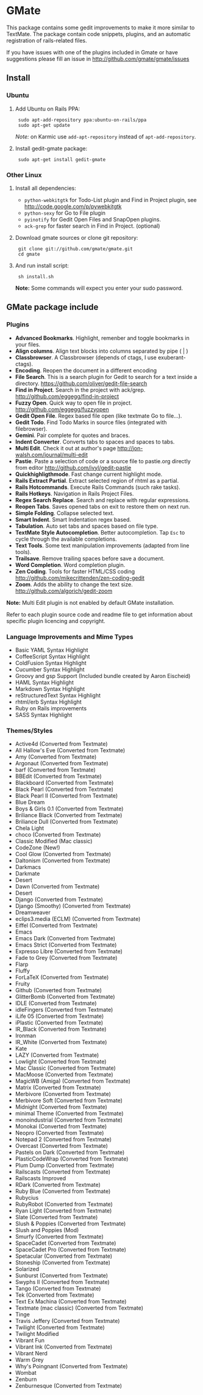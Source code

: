 # GMate

This package contains some gedit improvements to make it more similar to
TextMate. The package contain code snippets, plugins, and an automatic
registration of rails-related files.

If you have issues with one of the plugins included in Gmate or have suggestions
please fill an issue in <http://github.com/gmate/gmate/issues>

## Install

### Ubuntu

1. Add Ubuntu on Rails PPA:

        sudo apt-add-repository ppa:ubuntu-on-rails/ppa
        sudo apt-get update

   *Note:* on Karmic use `add-apt-repository` instead of `apt-add-repository`.
2. Install gedit-gmate package:

        sudo apt-get install gedit-gmate

### Other Linux

1. Install all dependencies:
    * `python-webkitgtk` for Todo-List plugin and Find in Project plugin, see
      <http://code.google.com/p/pywebkitgtk>
    * `python-sexy` for Go to File plugin
    * `pyinotify` for Gedit Open Files and SnapOpen plugins.
    * `ack-grep` for faster search in Find in Project. (optional)
2. Download gmate sources or clone git repository:

        git clone git://github.com/gmate/gmate.git
        cd gmate

3. And run install script:

        sh install.sh

   **Note:** Some commands will expect you enter your sudo password.

## GMate package include

### Plugins

* **Advanced Bookmarks**. Highlight, remenber and toggle bookmarks in your
  files.
* **Align columns**. Align text blocks into columns separated by pipe ( | )
* **Classbrowser**. A Classbrowser (depends of ctags, I use exuberant-ctags).
* **Encoding**. Reopen the document in a different encoding
* **File Search**. This is a search plugin for Gedit to search for a text inside
  a directory. <https://github.com/oliver/gedit-file-search>
* **Find in Project**. Search in the project with ack/grep.
  <http://github.com/eggegg/find-in-project>
* **Fuzzy Open**. Quick way to open file in project.
  <http://github.com/eggegg/fuzzyopen>
* **Gedit Open File**. Regex based file open (like textmate Go to file…).
* **Gedit Todo**. Find Todo Marks in source files (integrated with filebrowser).
* **Gemini**. Pair complete for quotes and braces.
* **Indent Converter**. Converts tabs to spaces and spaces to tabs.
* **Multi Edit**. Check it out at author's page
  <http://jon-walsh.com/journal/multi-edit>
* **Pastie**. Paste a selection of code or a source file to pastie.org directly
  from editor <http://github.com/ivyl/gedit-pastie>
* **Quickhighligthmode**. Fast change current highlight mode.
* **Rails Extract Partial**. Extract selected region of rhtml as a partial.
* **Rails Hotcommands**. Execute Rails Commands (such rake tasks).
* **Rails Hotkeys**. Navigation in Rails Project Files.
* **Regex Search Replace**. Search and replace with regular expressions.
* **Reopen Tabs**. Saves opened tabs on exit to restore them on next run.
* **Simple Folding**. Collapse selected text.
* **Smart Indent**. Smart Indentation regex based.
* **Tabulation**. Auto set tabs and spaces based on file type.
* **TextMate Style Autocompletion**. Better autocompletion. Tap `Esc` to cycle
  through the available completions.
* **Text Tools**. Some text manipulation improvements (adapted from line tools).
* **Trailsave**. Remove trailing spaces before save a document.
* **Word Completion**. Word completion plugin.
* **Zen Coding**. Tools for faster HTML/CSS coding
  <http://github.com/mikecrittenden/zen-coding-gedit>
* **Zoom**. Adds the ability to change the text size.
  <http://github.com/algorich/gedit-zoom>

**Note:** Multi Edit plugin is not enabled by default GMate installation.


Refer to each plugin source code and readme file to get information about
specific plugin licencing and copyright.

### Language Improvements and Mime Types

* Basic YAML Syntax Highlight
* CoffeeScript Syntax Highlight
* ColdFusion Syntax Highlight
* Cucumber Syntax Highlight
* Groovy and gsp Support (Included bundle created by Aaron Eischeid)
* HAML Syntax Highlight
* Markdown Syntax Highlight
* reStructuredText Syntax Highlight
* rhtml/erb Syntax Highlight
* Ruby on Rails improvements
* SASS Syntax Highlight

### Themes/Styles

* Active4d (Converted from Textmate)
* All Hallow's Eve (Converted from Textmate)
* Amy (Converted from Textmate)
* Argonaut  (Converted from Textmate)
* barf (Converted from Textmate)
* BBEdit (Converted from Textmate)
* Blackboard (Converted from Textmate)
* Black Pearl (Converted from Textmate)
* Black Pearl II (Converted from Textmate)
* Blue Dream
* Boys & Girls 0.1 (Converted from Textmate)
* Briliance Black (Converted from Textmate)
* Briliance Dull (Converted from Textmate)
* Chela Light
* choco (Converted from Textmate)
* Classic Modified (Mac classic)
* CodeZone (New!)
* Cool Glow (Converted from Textmate)
* Daltonism (Converted from Textmate)
* Darkmacs
* Darkmate
* Desert
* Dawn (Converted from Textmate)
* Desert
* Django (Converted from Textmate)
* Django (Smoothy) (Converted from Textmate)
* Dreamweaver
* eclips3.media (ECLM) (Converted from Textmate)
* Eiffel (Converted from Textmate)
* Emacs
* Emacs Dark (Converted from Textmate)
* Emacs Strict (Converted from Textmate)
* Expresso Libre (Converted from Textmate)
* Fade to Grey (Converted from Textmate)
* Flarp
* Fluffy
* ForLaTeX (Converted from Textmate)
* Fruity
* Github (Converted from Textmate)
* GlitterBomb (Converted from Textmate)
* IDLE (Converted from Textmate)
* idleFingers (Converted from Textmate)
* iLife 05 (Converted from Textmate)
* iPlastic (Converted from Textmate)
* IR_Black (Converted from Textmate)
* Ironman
* IR_White (Converted from Textmate)
* Kate
* LAZY (Converted from Textmate)
* Lowlight (Converted from Textmate)
* Mac Classic (Converted from Textmate)
* MacMoose (Converted from Textmate)
* MagicWB (Amiga) (Converted from Textmate)
* Matrix (Converted from Textmate)
* Merbivore (Converted from Textmate)
* Merbivore Soft (Converted from Textmate)
* Midnight (Converted from Textmate)
* minimal Theme (Converted from Textmate)
* monoindustrial (Converted from Textmate)
* Monokai (Converted from Textmate)
* Neopro (Converted from Textmate)
* Notepad 2 (Converted from Textmate)
* Overcast (Converted from Textmate)
* Pastels on Dark (Converted from Textmate)
* PlasticCodeWrap (Converted from Textmate)
* Plum Dump (Converted from Textmate)
* Railscasts (Converted from Textmate)
* Railscasts Improved
* RDark (Converted from Textmate)
* Ruby Blue (Converted from Textmate)
* Rubycius
* RubyRobot (Converted from Textmate)
* Ryan Light (Converted from Textmate)
* Slate (Converted from Textmate)
* Slush & Poppies (Converted from Textmate)
* Slush and Poppies (Mod)
* Smurfy (Converted from Textmate)
* SpaceCadet (Converted from Textmate)
* SpaceCadet Pro (Converted from Textmate)
* Spetacular (Converted from Textmate)
* Stoneship (Converted from Textmate)
* Solarized
* Sunburst (Converted from Textmate)
* Swyphs II (Converted from Textmate)
* Tango (Converted from Textmate)
* Tek (Converted from Textmate)
* Text Ex Machina (Converted from Textmate)
* Textmate (mac classic) (Converted from Textmate)
* Tinge
* Travis Jeffery (Converted from Textmate)
* Twilight (Converted from Textmate)
* Twilight Modified
* Vibrant Fun
* Vibrant Ink (Converted from Textmate)
* Vibrant Nerd
* Warm Grey
* Why's Poingnant (Converted from Textmate)
* Wombat
* Zenburn
* Zenburnesque (Converted from Textmate)

